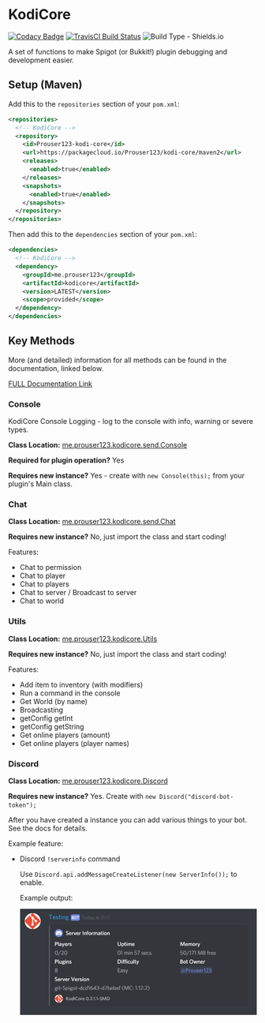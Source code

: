 # KodiCore

[![Codacy Badge](https://api.codacy.com/project/badge/Grade/b000a83e48c142b2870cf4fe46b36c14)](https://www.codacy.com/app/KodiCore/KodiCore?utm_source=github.com&amp;utm_medium=referral&amp;utm_content=KodiCore/KodiCore&amp;utm_campaign=Badge_Grade)
[![TravisCI Build Status](https://travis-ci.com/KodiCore/KodiCore.svg?branch=master)](https://travis-ci.com/KodiCore/KodiCore)
![Build Type - Shields.io](https://img.shields.io/badge/type-maven-red.svg)

A set of functions to make Spigot (or Bukkit!) plugin debugging and development easier.

## Setup (Maven)
Add this to the `repositories` section of your `pom.xml`:
```xml
<repositories>
  <!-- KodiCore -->
  <repository>
    <id>Prouser123-kodi-core</id>
    <url>https://packagecloud.io/Prouser123/kodi-core/maven2</url>
    <releases>
      <enabled>true</enabled>
    </releases>
    <snapshots>
      <enabled>true</enabled>
    </snapshots>
  </repository>
</repositories>
```

Then add this to the `dependencies` section of your `pom.xml`:
```xml
<dependencies>
  <!-- KodiCore -->
  <dependency>
    <groupId>me.prouser123</groupId>
    <artifactId>kodicore</artifactId>
    <version>LATEST</version>
    <scope>provided</scope>
  </dependency>
</dependencies>
```

## Key Methods

More (and detailed) information for all methods can be found in the documentation, linked below.

[FULL Documentation Link](https://kodicore.github.io/KodiCore)

### Console

KodiCore Console Logging - log to the console with info, warning or severe types.

**Class Location:** [me.prouser123.kodicore.send.Console](https://kodicore.github.io/KodiCore/me/prouser123/kodicore/send/Console.html)

**Required for plugin operation?** Yes

**Requires new instance?** Yes - create with `new Console(this);` from your plugin's Main class.

### Chat

**Class Location:** [me.prouser123.kodicore.send.Chat](https://kodicore.github.io/KodiCore/me/prouser123/kodicore/send/Chat.html)

**Requires new instance?** No, just import the class and start coding!

Features:
- Chat to permission
- Chat to player
- Chat to players
- Chat to server / Broadcast to server
- Chat to world

### Utils

**Class Location:** [me.prouser123.kodicore.Utils](https://kodicore.github.io/KodiCore/me/prouser123/kodicore/Utils.html)

**Requires new instance?** No, just import the class and start coding!

Features:
- Add item to inventory (with modifiers)
- Run a command in the console
- Get World (by name)
- Broadcasting
- getConfig getInt
- getConfig getString
- Get online players (amount)
- Get online players (player names)
 
### Discord

**Class Location:** 
[me.prouser123.kodicore.Discord](https://kodicore-4vjczy4tx.now.sh/docs/me/prouser123/kodicore/discord/Discord.html)

**Requires new instance?** Yes. Create with `new Discord("discord-bot-token");`

After you have created a instance you can add various things to your bot. See the docs for details.


Example feature:

- Discord `!serverinfo` command

  Use `Discord.api.addMessageCreateListener(new ServerInfo());` to enable.

  Example output:

  <img src="https://github.com/KodiCore/DiscordBot/raw/master-standalone/serverinfo_output.PNG" alt="Output" width=550>
